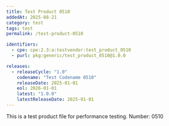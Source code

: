 ```yaml
---
title: Test Product 0510
addedAt: 2025-08-21
category: test
tags: test
permalink: /test-product-0510

identifiers:
  - cpe: cpe:2.3:a:testvendor:test_product_0510
  - purl: pkg:generic/test_product_0510@1.0.0

releases:
  - releaseCycle: "1.0"
    codename: "Test Codename 0510"
    releaseDate: 2025-01-01
    eol: 2026-01-01
    latest: "1.0.0"
    latestReleaseDate: 2025-01-01
---
```


This is a test product file for performance testing. Number: 0510
